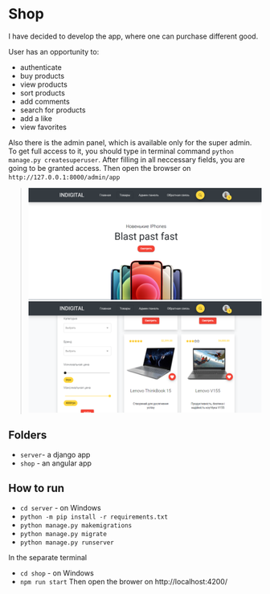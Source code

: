 # Shop
I have decided to develop the app, where one can purchase different good.<br/>

User has an opportunity to:
  * authenticate
  * buy products
  * view products
  * sort products
  * add comments
  * search for products 
  * add a like
  * view favorites

Also there is the admin panel, which is available only for the super admin. To get full access to it, you should type in terminal command `python manage.py createsuperuser`. After filling in all  neccessary fields, you are going to be granted access. Then open the browser on `http://127.0.0.1:8000/admin/app`

> ![Screenshot](screenshots/screen1.png)
> ![Screenshot](screenshots/screen2.png)

## Folders
* `server`- a django app
* `shop` - an angular app

## How to run 
* `cd server` - on Windows
* `python -m pip install -r requirements.txt`
* `python manage.py makemigrations`
* `python manage.py migrate`
* `python manage.py runserver`<br/>

In the separate terminal 

* `cd shop` - on Windows
* `npm run start` 
Then open the brower on http://localhost:4200/ 

